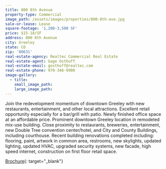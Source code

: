 ```yaml
---
title: 800 8th Avenue
property-type: Commercial
image_path: /assets/images/properties/800-8th-ave.jpg
sale-or-lease: Lease
square-footage: '1,200-3,500 SF'
price: $15-18/SF
address: 800 8th Avenue
city: Greeley
state: CO
zip: '80631'
real-estate-agency: Realtec Commercial Real Estate
real-estate-agent: Gage Osthoff
real-estate-email: gosthoff@realtec.com
real-estate-phone: 970-346-9900
image-gallery:
  - title:
    small_image_path:
    large_image_path:
---
```


Join the redevelopment momentum of downtown Greeley with new restaurants, entertainment, and other local attractions. Excellent retail opportunity especially for a bar/grill with patio. Newly finished office space at an affordable price. Prominent downtown Greeley location in remodeled mix-use building. Close proximity to restaurants, breweries, entertainment, new Double Tree convention center/hotel, and City and County Buildings, including courthouse. Recent building renovations completed including: flooring, paint, artwork in common area, restrooms, new skylights, updated lighting, updated HVAC, upgraded security systems, new facade, high speed internet, construction on first floor retail space.

[Brochure](http://looplink.realtec.com/xNet/Looplink/TmplEngine/ListingProfilePage.aspx?stid=realtecommres&amp;LID=4905357&amp;LL=true&amp;UOMListing=&amp;UOMMoneyCurrency=&amp;RentPer=PY&amp;SRID=0&amp;IP=false){: target="_blank"}